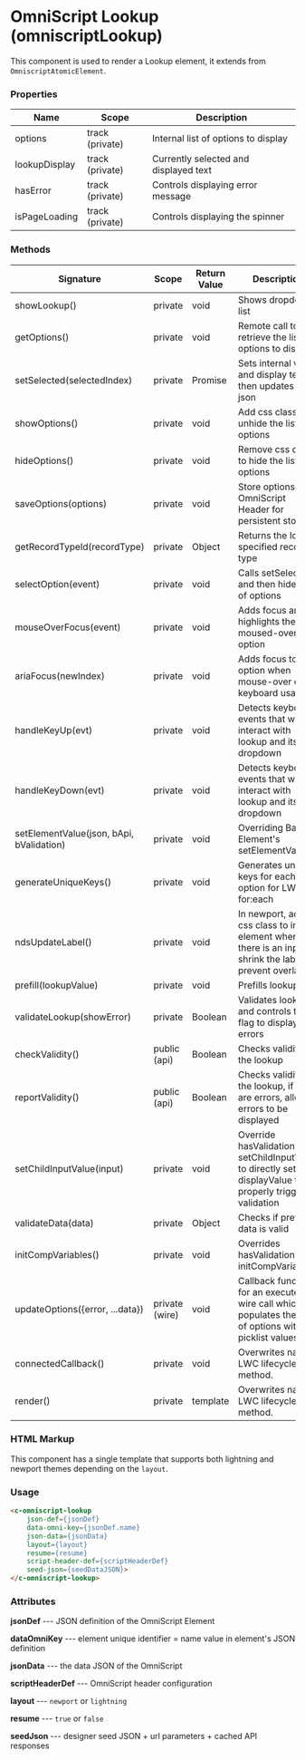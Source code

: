 # OmniScript Lookup (omniscriptLookup)

This component is used to render a Lookup element, it extends from `OmniscriptAtomicElement`.

### Properties

| Name            | Scope   | Description                                     |
| --------------- | ------- | ----------------------------------------------- |
| options         | track (private) | Internal list of options to display     |
| lookupDisplay   | track (private) | Currently selected and displayed text   |
| hasError        | track (private) | Controls displaying error message       |
| isPageLoading   | track (private) | Controls displaying the spinner         |

### Methods

| Signature                  | Scope   | Return Value | Description                                                  |
| -------------------------- | ------- | ------------ | ------------------------------------------------------------ |
| showLookup()               | private | void         | Shows dropdown list                                          |
| getOptions()               | private | void         | Remote call to retrieve the list of options to display       |
| setSelected(selectedIndex) | private | Promise      | Sets internal value and display text, then updates data json |
| showOptions()              | private | void         | Add css class to unhide the list of options                  |
| hideOptions()              | private | void         | Remove css class to hide the list of options                 |
| saveOptions(options)       | private | void         | Store options in OmniScript Header for persistent storage    |
| getRecordTypeId(recordType) | private | Object       | Returns the Id of a specified record type                    |
| selectOption(event)        | private | void         | Calls setSelected and then hides list of options             |
| mouseOverFocus(event)      | private | void         | Adds focus and highlights the moused-over option             |
| ariaFocus(newIndex)        | private | void         | Adds focus to new option when mouse-over or keyboard usage   |
| handleKeyUp(evt)           | private | void         | Detects keyboard events that will interact with lookup and its dropdown |
| handleKeyDown(evt)         | private | void         | Detects keyboard events that will interact with lookup and its dropdown |
| setElementValue(json, bApi, bValidation) | private | void         | Overriding Base Element's setElementValue                    |
| generateUniqueKeys()       | private | void         | Generates unique keys for each option for LWC for:each       |
| ndsUpdateLabel()           | private | void         | In newport, adds a css class to input element when there is an input to shrink the label to prevent overlap |
| prefill(lookupValue)       | private | void         | Prefills lookup                                              |
| validateLookup(showError)  | private | Boolean     | Validates lookup and controls the flag to display errors     |
| checkValidity()            | public (api) | Boolean | Checks validity of the lookup                                |
| reportValidity()           | public (api) | Boolean  | Checks validity of the lookup, if there are errors, allow errors to be displayed |
| setChildInputValue(input)  | private | void         | Override hasValidation's setChildInputValue to directly set displayValue to properly trigger validation |
| validateData(data)         | private | Object       | Checks if prefill data is valid                              |
| initCompVariables()  | private | void         | Overrides hasValidation's initCompVariables                  |
| updateOptions({error, ...data}) | private (wire) | void | Callback function for an executed wire  call which populates the list of options with picklist values. |
| connectedCallback() | private | void | Overwrites native LWC lifecycle method. |
| render() | private | template | Overwrites native LWC lifecycle method. |

### HTML Markup

This component has a single template that supports both lightning and newport themes depending on the `layout`.

### Usage

```html
<c-omniscript-lookup
    json-def={jsonDef}
    data-omni-key={jsonDef.name}
    json-data={jsonData}
    layout={layout}
    resume={resume}
    script-header-def={scriptHeaderDef}
    seed-json={seedDataJSON}>
</c-omniscript-lookup>
```

### Attributes

**jsonDef** --- JSON definition of the OmniScript Element

**dataOmniKey** --- element unique identifier = name value in element's JSON definition

**jsonData** --- the data JSON of the OmniScript

**scriptHeaderDef** --- OmniScript header configuration

**layout** --- `newport` or `lightning`

**resume** --- `true` or `false`

**seedJson** --- designer seed JSON + url parameters + cached API responses
